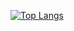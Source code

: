 [![Top Langs](https://github-readme-stats.vercel.app/api/top-langs/?username=renatofdavidc)](https://github.com/renatofdavidc/github-readme-stats)
